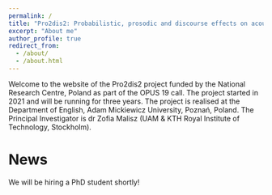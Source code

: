 ```yaml
---
permalink: /
title: "Pro2dis2: Probabilistic, prosodic and discourse effects on acoustic distinctiveness in speech"
excerpt: "About me"
author_profile: true
redirect_from: 
  - /about/
  - /about.html
---
```


Welcome to the website of the Pro2dis2 project funded by the National Research Centre, Poland as part of the OPUS 19 call. The project started in 2021 and will be running for three years. The project is realised at the Department of English, Adam Mickiewicz University, Poznań, Poland. The Principal Investigator is dr Zofia Malisz (UAM & KTH Royal Institute of Technology, Stockholm).

News
======
We will be hiring a PhD student shortly!
